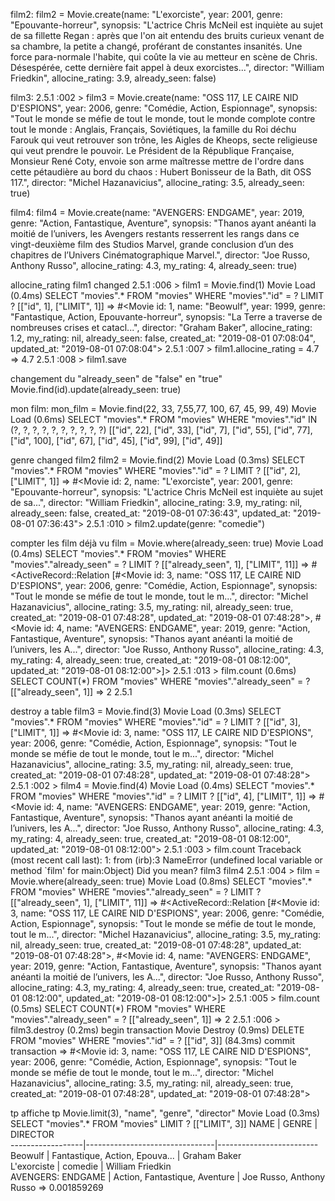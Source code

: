 film2:
film2 = Movie.create(name: "L'exorciste", year: 2001, genre: "Epouvante-horreur", synopsis: "L'actrice Chris McNeil est inquiète au sujet de sa fillette Regan : après que l'on ait entendu des bruits curieux venant de sa chambre, la petite a changé, proférant de constantes insanités. Une force para-normale l'habite, qui coûte la vie au metteur en scène de Chris. Désespérée, cette dernière fait appel à deux exorcistes...", director: "William Friedkin", allocine_rating: 3.9, already_seen: false)


film3:
2.5.1 :002 > film3 = Movie.create(name: "OSS 117, LE CAIRE NID D'ESPIONS", year: 2006, genre: "Comédie, Action, Espionnage", synopsis: "Tout le monde se méfie de tout le monde, tout le monde complote contre tout le monde : Anglais, Français, Soviétiques, la famille du Roi déchu Farouk qui veut retrouver son trône, les Aigles de Kheops, secte religieuse qui veut prendre le pouvoir. Le Président de la République Française, Monsieur René Coty, envoie son arme maîtresse mettre de l'ordre dans cette pétaudière au bord du chaos : Hubert Bonisseur de la Bath, dit OSS 117.", director: "Michel Hazanavicius", allocine_rating: 3.5, already_seen: true)

film4:
film4 = Movie.create(name: "AVENGERS: ENDGAME", year: 2019, genre: "Action, Fantastique, Aventure", synopsis: "Thanos ayant anéanti la moitié de l’univers, les Avengers restants resserrent les rangs dans ce vingt-deuxième film des Studios Marvel, grande conclusion d’un des chapitres de l’Univers Cinématographique Marvel.", director: "Joe Russo, Anthony Russo", allocine_rating: 4.3, my_rating: 4, already_seen: true)

allocine_rating film1 changed
2.5.1 :006 > film1 = Movie.find(1)
  Movie Load (0.4ms)  SELECT  "movies".* FROM "movies" WHERE "movies"."id" = ? LIMIT ?  [["id", 1], ["LIMIT", 1]]
 => #<Movie id: 1, name: "Beowulf", year: 1999, genre: "Fantastique, Action, Epouvante-horreur", synopsis: "La Terre a traverse de nombreuses crises et catacl...", director: "Graham Baker", allocine_rating: 1.2, my_rating: nil, already_seen: false, created_at: "2019-08-01 07:08:04", updated_at: "2019-08-01 07:08:04"> 
2.5.1 :007 > film1.allocine_rating = 4.7
 => 4.7 
 2.5.1 :008 > film1.save

 changement du "already_seen" de "false" en "true"
  Movie.find(id).update(already_seen: true)

  mon film: 
  mon_film = Movie.find(22, 33, 7,55,77, 100, 67, 45, 99, 49)
  Movie Load (0.6ms)  SELECT "movies".* FROM "movies" WHERE "movies"."id" IN (?, ?, ?, ?, ?, ?, ?, ?, ?, ?)  [["id", 22], ["id", 33], ["id", 7], ["id", 55], ["id", 77], ["id", 100], ["id", 67], ["id", 45], ["id", 99], ["id", 49]]


genre changed film2
film2 = Movie.find(2)
  Movie Load (0.3ms)  SELECT  "movies".* FROM "movies" WHERE "movies"."id" = ? LIMIT ?  [["id", 2], ["LIMIT", 1]]
 => #<Movie id: 2, name: "L'exorciste", year: 2001, genre: "Epouvante-horreur", synopsis: "L'actrice Chris McNeil est inquiète au sujet de sa...", director: "William Friedkin", allocine_rating: 3.9, my_rating: nil, already_seen: false, created_at: "2019-08-01 07:36:43", updated_at: "2019-08-01 07:36:43"> 
2.5.1 :010 > film2.update(genre: "comedie")

compter les film déjà vu
film = Movie.where(already_seen: true)
  Movie Load (0.4ms)  SELECT  "movies".* FROM "movies" WHERE "movies"."already_seen" = ? LIMIT ?  [["already_seen", 1], ["LIMIT", 11]]
 => #<ActiveRecord::Relation [#<Movie id: 3, name: "OSS 117, LE CAIRE NID D'ESPIONS", year: 2006, genre: "Comédie, Action, Espionnage", synopsis: "Tout le monde se méfie de tout le monde, tout le m...", director: "Michel Hazanavicius", allocine_rating: 3.5, my_rating: nil, already_seen: true, created_at: "2019-08-01 07:48:28", updated_at: "2019-08-01 07:48:28">, #<Movie id: 4, name: "AVENGERS: ENDGAME", year: 2019, genre: "Action, Fantastique, Aventure", synopsis: "Thanos ayant anéanti la moitié de l’univers, les A...", director: "Joe Russo, Anthony Russo", allocine_rating: 4.3, my_rating: 4, already_seen: true, created_at: "2019-08-01 08:12:00", updated_at: "2019-08-01 08:12:00">]> 
2.5.1 :013 > film.count
   (0.6ms)  SELECT COUNT(*) FROM "movies" WHERE "movies"."already_seen" = ?  [["already_seen", 1]]
 => 2 
2.5.1 

destroy a table 
film3 = Movie.find(3)
  Movie Load (0.3ms)  SELECT  "movies".* FROM "movies" WHERE "movies"."id" = ? LIMIT ?  [["id", 3], ["LIMIT", 1]]
 => #<Movie id: 3, name: "OSS 117, LE CAIRE NID D'ESPIONS", year: 2006, genre: "Comédie, Action, Espionnage", synopsis: "Tout le monde se méfie de tout le monde, tout le m...", director: "Michel Hazanavicius", allocine_rating: 3.5, my_rating: nil, already_seen: true, created_at: "2019-08-01 07:48:28", updated_at: "2019-08-01 07:48:28"> 
2.5.1 :002 > film4 = Movie.find(4)
  Movie Load (0.4ms)  SELECT  "movies".* FROM "movies" WHERE "movies"."id" = ? LIMIT ?  [["id", 4], ["LIMIT", 1]]
 => #<Movie id: 4, name: "AVENGERS: ENDGAME", year: 2019, genre: "Action, Fantastique, Aventure", synopsis: "Thanos ayant anéanti la moitié de l’univers, les A...", director: "Joe Russo, Anthony Russo", allocine_rating: 4.3, my_rating: 4, already_seen: true, created_at: "2019-08-01 08:12:00", updated_at: "2019-08-01 08:12:00"> 
2.5.1 :003 > film.count
Traceback (most recent call last):
        1: from (irb):3
NameError (undefined local variable or method `film' for main:Object)
Did you mean?  film3
               film4
2.5.1 :004 > film = Movie.where(already_seen: true)
  Movie Load (0.8ms)  SELECT  "movies".* FROM "movies" WHERE "movies"."already_seen" = ? LIMIT ?  [["already_seen", 1], ["LIMIT", 11]]
 => #<ActiveRecord::Relation [#<Movie id: 3, name: "OSS 117, LE CAIRE NID D'ESPIONS", year: 2006, genre: "Comédie, Action, Espionnage", synopsis: "Tout le monde se méfie de tout le monde, tout le m...", director: "Michel Hazanavicius", allocine_rating: 3.5, my_rating: nil, already_seen: true, created_at: "2019-08-01 07:48:28", updated_at: "2019-08-01 07:48:28">, #<Movie id: 4, name: "AVENGERS: ENDGAME", year: 2019, genre: "Action, Fantastique, Aventure", synopsis: "Thanos ayant anéanti la moitié de l’univers, les A...", director: "Joe Russo, Anthony Russo", allocine_rating: 4.3, my_rating: 4, already_seen: true, created_at: "2019-08-01 08:12:00", updated_at: "2019-08-01 08:12:00">]> 
2.5.1 :005 > film.count
   (0.5ms)  SELECT COUNT(*) FROM "movies" WHERE "movies"."already_seen" = ?  [["already_seen", 1]]
 => 2 
2.5.1 :006 > film3.destroy
   (0.2ms)  begin transaction
  Movie Destroy (0.9ms)  DELETE FROM "movies" WHERE "movies"."id" = ?  [["id", 3]]
   (84.3ms)  commit transaction
 => #<Movie id: 3, name: "OSS 117, LE CAIRE NID D'ESPIONS", year: 2006, genre: "Comédie, Action, Espionnage", synopsis: "Tout le monde se méfie de tout le monde, tout le m...", director: "Michel Hazanavicius", allocine_rating: 3.5, my_rating: nil, already_seen: true, created_at: "2019-08-01 07:48:28", updated_at: "2019-08-01 07:48:28"> 

 tp affiche
 tp Movie.limit(3), "name", "genre", "director"
  Movie Load (0.3ms)  SELECT  "movies".* FROM "movies" LIMIT ?  [["LIMIT", 3]]
NAME              | GENRE                          | DIRECTOR                
------------------|--------------------------------|-------------------------
Beowulf           | Fantastique, Action, Epouva... | Graham Baker            
L'exorciste       | comedie                        | William Friedkin        
AVENGERS: ENDGAME | Action, Fantastique, Aventure  | Joe Russo, Anthony Russo
 => 0.001859269 


